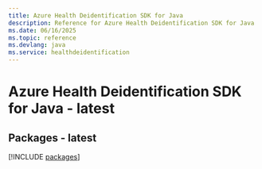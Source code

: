 ```yaml
---
title: Azure Health Deidentification SDK for Java
description: Reference for Azure Health Deidentification SDK for Java
ms.date: 06/16/2025
ms.topic: reference
ms.devlang: java
ms.service: healthdeidentification
---
```

# Azure Health Deidentification SDK for Java - latest
## Packages - latest
[!INCLUDE [packages](health-deidentification-index.md)]